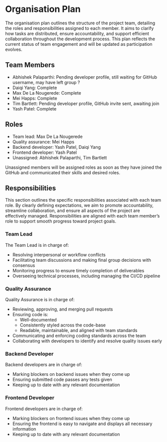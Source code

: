# Organisation Plan

The organisation plan outlines the structure of the project team, detailing the roles and responsibilities assigned to each member. It aims to clarify how tasks are distributed, ensure accountability, and support efficient collaboration throughout the development process. This plan reflects the current status of team engagement and will be updated as participation evolves.

## Team Members

- Abhishek Palaparthi: Pending developer profile, still waiting for GitHub username, may have left group ?
- Daiqi Yang: Complete
- Max De La Nougerede: Complete
- Mei Happs: Complete
- Tim Bartlett: Pending developer profile, GitHub invite sent, awaiting join
- Yash Patel: Complete

## Roles

- Team lead: Max De La Nougerede
- Quality assurance: Mei Happs
- Backend developer: Yash Patel, Daiqi Yang
- Frontend developer: Yash Patel
- Unassigned: Abhishek Palaparthi, Tim Bartlett

Unassigned members will be assigned roles as soon as they have joined the GitHub and communicated their skills and desired roles.

## Responsibilities

This section outlines the specific responsibilities associated with each team role. By clearly defining expectations, we aim to promote accountability, streamline collaboration, and ensure all aspects of the project are effectively managed. Responsibilities are aligned with each team member’s role to support smooth progress toward project goals.

### Team Lead

The Team Lead is in charge of:
- Resolving interpersonal or workflow conflicts
- Facilitating team discussions and making final group decisions with consensus
- Monitoring progress to ensure timely completion of deliverables
- Overseeing technical processes, including managing the CI/CD pipeline

### Quality Assurance

Quality Assurance is in charge of:
- Reviewing, approving, and merging pull requests
- Ensuring code is:
  - Well-documented
  - Consistently styled across the code-base
  - Readable, maintainable, and aligned with team standards
- Communicating and enforcing coding standards across the team
- Collaborating with developers to identify and resolve quality issues early

### Backend Developer

Backend developers are in charge of:
- Marking blockers on backend issues when they come up
- Ensuring submitted code passes any tests given
- Keeping up to date with any relevant documentation

### Frontend Developer

Frontend developers are in charge of:
- Marking blockers on frontend issues when they come up
- Ensuring the frontend is easy to navigate and displays all necessary information
- Keeping up to date with any relevant documentation
